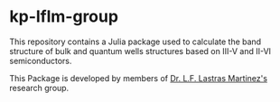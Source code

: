 # kp-lflm-group

This repository contains a Julia package used to calculate the band structure of bulk and quantum wells structures based on  III-V and II-VI semiconductors.

This Package is developed by members of [Dr. L.F. Lastras Martinez's](http://www.iico.uaslp.mx/Paginas/Luis-Felipe.aspx) research group. 